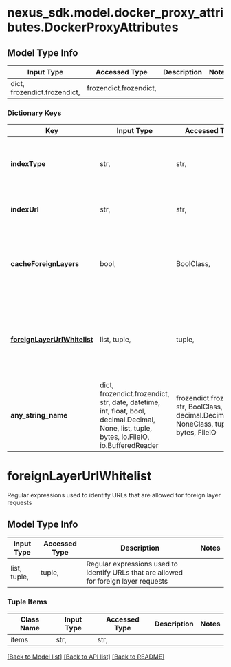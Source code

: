 # nexus_sdk.model.docker_proxy_attributes.DockerProxyAttributes

## Model Type Info
Input Type | Accessed Type | Description | Notes
------------ | ------------- | ------------- | -------------
dict, frozendict.frozendict,  | frozendict.frozendict,  |  | 

### Dictionary Keys
Key | Input Type | Accessed Type | Description | Notes
------------ | ------------- | ------------- | ------------- | -------------
**indexType** | str,  | str,  | Type of Docker Index | [optional] must be one of ["HUB", "REGISTRY", "CUSTOM", ] 
**indexUrl** | str,  | str,  | Url of Docker Index to use | [optional] 
**cacheForeignLayers** | bool,  | BoolClass,  | Allow Nexus Repository Manager to download and cache foreign layers | [optional] 
**[foreignLayerUrlWhitelist](#foreignLayerUrlWhitelist)** | list, tuple,  | tuple,  | Regular expressions used to identify URLs that are allowed for foreign layer requests | [optional] 
**any_string_name** | dict, frozendict.frozendict, str, date, datetime, int, float, bool, decimal.Decimal, None, list, tuple, bytes, io.FileIO, io.BufferedReader | frozendict.frozendict, str, BoolClass, decimal.Decimal, NoneClass, tuple, bytes, FileIO | any string name can be used but the value must be the correct type | [optional]

# foreignLayerUrlWhitelist

Regular expressions used to identify URLs that are allowed for foreign layer requests

## Model Type Info
Input Type | Accessed Type | Description | Notes
------------ | ------------- | ------------- | -------------
list, tuple,  | tuple,  | Regular expressions used to identify URLs that are allowed for foreign layer requests | 

### Tuple Items
Class Name | Input Type | Accessed Type | Description | Notes
------------- | ------------- | ------------- | ------------- | -------------
items | str,  | str,  |  | 

[[Back to Model list]](../../README.md#documentation-for-models) [[Back to API list]](../../README.md#documentation-for-api-endpoints) [[Back to README]](../../README.md)

